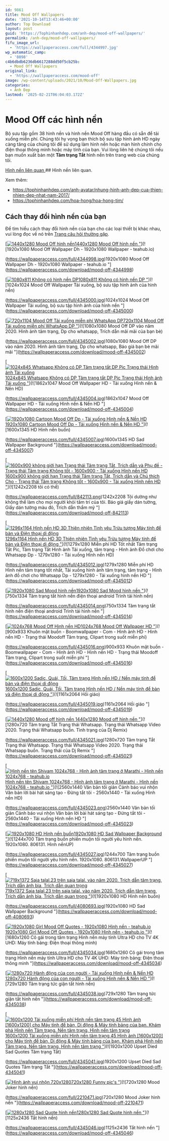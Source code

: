 ```yaml
---
id: 9861
title: Mood Off Wallpapers
date: '2021-10-14T13:43:46+00:00'
author: Top Download
layout: post
guid: 'https://Tophinhanhdep.com/anh-dep/mood-off-wallpapers/'
permalink: /anh-dep/mood-off-wallpapers/
fifu_image_url:
  - 'https://wallpaperaccess.com/full/4344997.jpg'
wp_automatic_camp:
  - '8098'
c4b6dbdb6236db6617288dd50f5cb25b:
  - Mood Off Wallpapers
original_link:
  - 'https://wallpaperaccess.com/mood-off'
image: /wp-content/uploads/2021/10/Mood-Off-Wallpapers.jpg
categories:
  - Ảnh Đẹp
lastmod: '2025-02-21T06:04:03.172Z'
---
```

# Mood Off các hình nền

Bộ sưu tập gồm 38 hình nền và hình nền Mood Off hàng đầu có sẵn để tải xuống miễn phí. Chúng tôi hy vọng bạn thích bộ sưu tập hình ảnh HD ngày càng tăng của chúng tôi để sử dụng làm hình nền hoặc màn hình chính cho điện thoại thông minh hoặc máy tính của bạn. Vui lòng liên hệ chúng tôi nếu bạn muốn xuất bản một **Tâm trạng Tắt** hình nền trên trang web của chúng tôi.

[Hình nền liên quan ](#related) ## Hình nền liên quan.

   
 Xem thêm:

   
- <https://tophinhanhdep.com/anh-avatar/nhung-hinh-anh-dep-cua-thien-nhien-dep-nhat-nam-2017/>
- <https://tophinhanhdep.com/hoa-hong/hoa-hong-tim/>

## Cách thay đổi hình nền của bạn

Để tìm hiểu cách thay đổi hình nền của bạn cho các loại thiết bị khác nhau, vui lòng đọc về nó trên [Trang câu hỏi thường gặp](https://tophinhanhdep.com/faq/).

  
[[![1440x1280 Mood Off hình nền](https://wallpaperaccess.com/full/4344997.jpg)1440x1280 Mood Off hình nền "](https://wallpaperaccess.com/download/mood-off-4344997)](![1920x1080 Mood Off Wallpaper Dh - 1920x1080 Wallpaper - teahub.io)

(https://wallpaperaccess.com/full/4344998.jpg)1920x1080 Mood Off Wallpaper Dh - 1920x1080 Wallpaper - teahub.io "](https://wallpaperaccess.com/download/mood-off-4344998)

[[![1080x811 Không có hình nền DP](https://wallpaperaccess.com/full/4344999.jpg)1080x811 Không có hình nền DP "](https://wallpaperaccess.com/download/mood-off-4344999)](![1024x1024 Mood Off Wallpaper Tải xuống, bộ sưu tập hình ảnh của hình nền)

(https://wallpaperaccess.com/full/4345000.jpg)1024x1024 Mood Off Wallpaper Tải xuống, bộ sưu tập hình ảnh của hình nền "](https://wallpaperaccess.com/download/mood-off-4345000)

[[![720x1104 Mood Off Tải xuống miễn phí WhatsApp DP](https://wallpaperaccess.com/full/4345001.jpg)720x1104 Mood Off Tải xuống miễn phí WhatsApp DP "](https://wallpaperaccess.com/download/mood-off-4345001)](![1080x1080 Mood Off DP vào năm 2020. Hình ảnh tâm trạng, Dp cho whatsapp, Trích dẫn mãi mãi của bạn bè)

(https://wallpaperaccess.com/full/4345002.jpg)1080x1080 Mood Off DP vào năm 2020. Hình ảnh tâm trạng, Dp cho whatsapp, Báo giá bạn bè mãi mãi "](https://wallpaperaccess.com/download/mood-off-4345002)

[[![1024x845 Whatsapp Không có DP Tâm trạng tắt DP Pic Trạng thái Hình ảnh Tải xuống](https://wallpaperaccess.com/full/4345003.jpg)1024x845 Whatsapp Không có DP Tâm trạng tắt DP Pic Trạng thái Hình ảnh Tải xuống "](https://wallpaperaccess.com/download/mood-off-4345003)](![1862x1047 Mood Off Wallpaper HD - Tải xuống Hình nền & Nền HD)

(https://wallpaperaccess.com/full/4345004.jpg)1862x1047 Mood Off Wallpaper HD - Tải xuống Hình nền &amp; Nền HD "](https://wallpaperaccess.com/download/mood-off-4345004)

[[![1920x1080 Cartoon Mood Off Dp - Tải xuống Hình nền & Nền HD](https://wallpaperaccess.com/full/4345005.jpg)1920x1080 Cartoon Mood Off Dp - Tải xuống Hình nền &amp; Nền HD "](https://wallpaperaccess.com/download/mood-off-4345005)](![1600x1345 HD Hình nền buồn)

(https://wallpaperaccess.com/full/4345007.jpg)1600x1345 HD Sad Wallpaper Background "](https://wallpaperaccess.com/download/mood-off-4345007)

[[![1600x900 không giới hạn Trạng thái Tâm trạng Tắt, Trích dẫn và Phụ đề - Trạng thái Tâm trạng Không tốt - 1600x900 - Tải xuống Hình nền HD](https://wallpaperaccess.com/full/4345010.jpg)1600x900 không giới hạn Trạng thái Tâm trạng Tắt, Trích dẫn và Chú thích Cho - Trạng thái Tâm trạng Không tốt - 1600x900 - Tải xuống Hình nền HD "](https://wallpaperaccess.com/download/mood-off-4345010)](![1242x2208 tôi có thể)

(https://wallpaperaccess.com/full/842113.png)1242x2208 Tôi dường như không thể làm cho mọi người khỏi tâm trí của tôi. Báo giá giấy dán tường, Giấy dán tường màu đỏ, Trích dẫn thẩm mỹ "](https://wallpaperaccess.com/download/mood-off-842113)

[[![1296x1164 Hình nền HD 3D Thiên nhiên Tình yêu Trừu tượng Máy tính để bàn và Điện thoại di động](https://wallpaperaccess.com/full/1940994.jpg)1296x1164 Hình nền HD 3D Thiên nhiên Tình yêu Trừu tượng Máy tính để bàn và Điện thoại di động "](https://wallpaperaccess.com/download/mood-off-1940994)](![1279x1280 Miễn phí HD Tốt nhất Tâm trạng Tắt Pic, Tâm trạng Tắt Hình ảnh Tải xuống, tâm trạng - Hình ảnh Đồ chơi cho Whatsapp Dp - 1279x1280 - Tải xuống Hình nền HD)

(https://wallpaperaccess.com/full/4345012.jpg)1279x1280 Miễn phí HD Hình nền tâm trạng tốt nhất, Tải xuống hình ảnh tâm trạng, tâm trạng - Hình ảnh đồ chơi cho Whatsapp Dp - 1279x1280 - Tải xuống hình nền HD "](https://wallpaperaccess.com/download/mood-off-4345012)

[[![1920x1080 Sad Mood hình nền](https://wallpaperaccess.com/full/4345013.jpg)1920x1080 Sad Mood hình nền "](https://wallpaperaccess.com/download/mood-off-4345013)](![750x1334 Tâm trạng tắt hình nền điện thoại android Trình tải hình nền)

(https://wallpaperaccess.com/full/4345014.png)750x1334 Tâm trạng tắt hình nền điện thoại android Trình tải hình nền "](https://wallpaperaccess.com/download/mood-off-4345014)

[[![1024x768 Mood Off Hình nền HD](https://wallpaperaccess.com/full/4345015.jpg)1024x768 Mood Off Wallpaper HD "](https://wallpaperaccess.com/download/mood-off-4345015)](![900x933 Khuôn mặt buồn - Boomwallpaper - Com - Hình ảnh HD - Hình nền HD - Trạng thái Moodoff Tâm trạng, Clipart trong suốt miễn phí)

(https://wallpaperaccess.com/full/4345016.png)900x933 Khuôn mặt buồn - Boomwallpaper - Com - Hình ảnh HD - Hình nền HD - Trạng thái Moodoff Tâm trạng, Clipart trong suốt miễn phí "](https://wallpaperaccess.com/download/mood-off-4345016)

[[![1600x1200 Sadic, Quái, Tối, Tâm trạng Hình nền HD / Nền máy tính để bàn và điện thoại di động](https://wallpaperaccess.com/full/4345018.jpg)1600x1200 Sadic, Quái, Tối, Tâm trạng Hình nền HD / Nền máy tính để bàn và điện thoại di động "](https://wallpaperaccess.com/download/mood-off-4345018)](![1161x2064 Hồi giáo)

(https://wallpaperaccess.com/full/4345019.jpg)1161x2064 Hồi giáo "](https://wallpaperaccess.com/download/mood-off-4345019)

[[![1440x1280 Mood off hình nền](https://wallpaperaccess.com/full/4345020.jpg) 1440x1280 Mood off hình nền "](https://wallpaperaccess.com/download/mood-off-4345020)](![1280x720 Tâm trạng Tắt Trạng thái Whatsapp.  Trạng thái Whatsapp Video 2020. Trạng thái Whatsapp buồn.  Tình trạng của Dj Remix)

(https://wallpaperaccess.com/full/4345021.jpg)1280x720 Tâm trạng Tắt Trạng thái Whatsapp. Trạng thái Whatsapp Video 2020. Trạng thái Whatsapp buồn. Trạng thái của Dj Remix "](https://wallpaperaccess.com/download/mood-off-4345021)

[[![Hình nền tên Shivam 1024x768 - Hình ảnh tâm trạng ở Marathi - Hình nền 1024x768 - teahub.io](https://wallpaperaccess.com/full/4345022.jpg)Hình nền tên Shivam 1024x768 - Hình ảnh tâm trạng ở Marathi - Hình nền 1024x768 - teahub.io "](https://wallpaperaccess.com/download/mood-off-4345022)](![2560x1440 Văn bản tối giản Cảnh báo vui nhộn Văn bản lời bài hát sáng tạo - Đừng tắt tôi - 2560x1440 - Tải xuống Hình nền HD)

(https://wallpaperaccess.com/full/4345023.png)2560x1440 Văn bản tối giản Cảnh báo vui nhộn Văn bản lời bài hát sáng tạo - Đừng tắt tôi - 2560x1440 - Tải xuống Hình nền HD "](https://wallpaperaccess.com/download/mood-off-4345023)

[[![1920x1080 HD Hình nền buồn](https://wallpaperaccess.com/full/4072350.jpg)1920x1080 HD Sad Wallpaper Background "](https://wallpaperaccess.com/download/mood-off-4072350)](![1244x700 Tâm trạng buồn phiền muộn tối người yêu hình nền.  1920x1080.  806131. ​​Hình nềnUP)

(https://wallpaperaccess.com/full/4345027.jpg)1244x700 Tâm trạng buồn phiền muộn tối người yêu hình nền. 1920x1080. 806131. ​​WallpaperUP "](https://wallpaperaccess.com/download/mood-off-4345027)

[[![719x1372 Saja talal.23 trên saja talal.  vào năm 2020. Trích dẫn tâm trạng, Trích dẫn ảnh bìa, Trích dẫn quan trọng](https://wallpaperaccess.com/full/4345029.jpg)719x1372 Saja talal.23 trên saja talal. vào năm 2020. Trích dẫn tâm trạng, Trích dẫn ảnh bìa, Trích dẫn quan trọng "](https://wallpaperaccess.com/download/mood-off-4345029)](![1920x1080 HD Hình nền buồn)

(https://wallpaperaccess.com/full/4080693.jpg)1920x1080 HD Sad Wallpaper Background "](https://wallpaperaccess.com/download/mood-off-4080693)

[[![1920x1080 Girl Mood Off Quotes - 1920x1080 Hình nền - teahub.io](https://wallpaperaccess.com/full/4345033.jpg)1920x1080 Girl Mood Off Quotes - 1920x1080 Hình nền - teahub.io "](https://wallpaperaccess.com/download/mood-off-4345033)](![1680x1260 Cô gái trong tâm trạng Hình nền máy tính Ultra HD cho TV 4K UHD: Máy tính bảng: Điện thoại thông minh)

(https://wallpaperaccess.com/full/4345034.jpg)1680x1260 Cô gái trong tâm trạng Hình nền máy tính Ultra HD cho TV 4K UHD: Máy tính bảng: Điện thoại thông minh "](https://wallpaperaccess.com/download/mood-off-4345034)

[[![1280x720 Hành động của con người - Tải xuống Hình nền & Nền HD](https://wallpaperaccess.com/full/4345036.jpg)1280x720 Hành động của con người - Tải xuống Hình nền &amp; Nền HD "](https://wallpaperaccess.com/download/mood-off-4345036)](![729x1280 Tâm trạng tức giận tắt hình nền)

(https://wallpaperaccess.com/full/4345038.jpg)729x1280 Tâm trạng tức giận tắt hình nền "](https://wallpaperaccess.com/download/mood-off-4345038)

[[![1600x1200 Tải xuống miễn phí Hình nền tâm trạng 45 Hình ảnh [1600x1200] cho Máy tính để bàn, Di động & Máy tính bảng của bạn.  Khám phá Hình nền Tâm trạng.  Nền tâm trạng, Hình nền tâm trạng](https://wallpaperaccess.com/full/4345039.jpg)1600x1200 Tải xuống miễn phí Hình nền tâm trạng 45 Hình ảnh \[1600x1200\] cho Máy tính để bàn, Di động &amp; Máy tính bảng của bạn. Khám phá Hình nền Tâm trạng. Nền tâm trạng, Hình nền tâm trạng "](https://wallpaperaccess.com/download/mood-off-4345039)](![1920x1200 Upset Died Sad Quotes Tâm trạng Tắt)

(https://wallpaperaccess.com/full/4345041.jpg)1920x1200 Upset Died Sad Quotes Tâm trạng Tắt "](https://wallpaperaccess.com/download/mood-off-4345041)

[[![Hình ảnh vui nhộn 720x1280](https://wallpaperaccess.com/full/4345043.jpg)720x1280 Funny pic's "](https://wallpaperaccess.com/download/mood-off-4345043)](![720x1280 Mood Joker hình nền)

(https://wallpaperaccess.com/full/2210471.jpg)720x1280 Mood Joker hình nền "](https://wallpaperaccess.com/download/mood-off-2210471)

[[![1280x1280 Sad Quote hình nền](https://wallpaperaccess.com/full/4345045.jpg)1280x1280 Sad Quote hình nền "](https://wallpaperaccess.com/download/mood-off-4345045)](![1125x2436 Tắt hình nền)

(https://wallpaperaccess.com/full/4345046.jpg)1125x2436 Tắt hình nền "](https://wallpaperaccess.com/download/mood-off-4345046)
